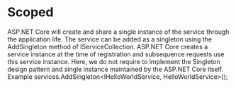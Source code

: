 # Scoped
ASP.NET Core will create and share a single instance of the service through the application life. The service can be added as a singleton using the AddSingleton method of IServiceCollection. ASP.NET Core creates a service instance at the time of registration and subsequence requests use this service instance. Here, we do not require to implement the Singleton design pattern and single instance maintained by the ASP.NET Core itself.
Example
services.AddSingleton<IHelloWorldService, HelloWorldService>();
